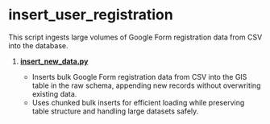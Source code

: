 # insert_user_registration

This script ingests large volumes of Google Form registration data from CSV into the database.

1. **[insert\_new\_data.py](https://github.com/VigyanShaala-Tech/deployment_scripts/blob/main/insert_user_registration/insert_new_data.py)**

    * Inserts bulk Google Form registration data from CSV into the GIS table in the raw schema, appending new records without overwriting existing data.
    * Uses chunked bulk inserts for efficient loading while preserving table structure and handling large datasets safely.

